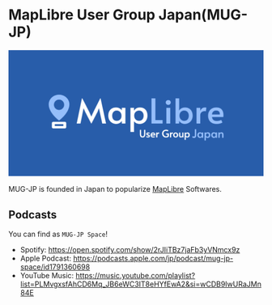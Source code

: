 # MapLibre User Group Japan(MUG-JP)

![](https://github.com/mug-jp/documents/blob/main/mug-jp_logo_01.png?raw=true)

MUG-JP is founded in Japan to popularize [MapLibre](https://github.com/MapLibre) Softwares.

## Podcasts

You can find as `MUG-JP Space`!

- Spotify: https://open.spotify.com/show/2rJIiTBz7jaFb3yVNmcx9z
- Apple Podcast: https://podcasts.apple.com/jp/podcast/mug-jp-space/id1791360698
- YouTube Music: https://music.youtube.com/playlist?list=PLMvgxsfAhCD6Mq_JB6eWC3IT8eHYfEwA2&si=wCDB9IwURaJMn84E
